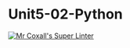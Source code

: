 # Unit5-02-Python
[![Mr Coxall's Super Linter](https://github.com/ICS3U-C-Programming-HiabGm/Unit5-02-Python/workflows/Mr%20Coxall's%20Super%20Linter/badge.svg)](https://github.com/ICS3U-C-Programming-HiabGm/Unit5-02-Python/actions/)
